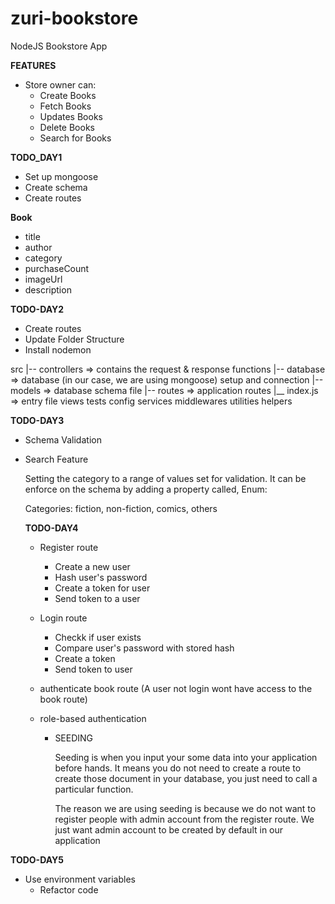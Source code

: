 # zuri-bookstore
NodeJS Bookstore App 

**FEATURES**
* Store owner can:
   * Create Books
   * Fetch Books
   * Updates Books
   * Delete Books
   * Search for Books

**TODO_DAY1**
* Set up mongoose
* Create schema
* Create routes

**Book**
* title
* author
* category
* purchaseCount
* imageUrl
* description


**TODO-DAY2**
* Create routes
* Update Folder Structure
* Install nodemon

src
  |-- controllers => contains the request & response functions
  |-- database => database (in our case, we are using mongoose) setup and connection
  |-- models => database schema file
  |-- routes => application routes
  |__ index.js => entry file
views
tests
config
services
middlewares
utilities
helpers

**TODO-DAY3**
* Schema Validation
* Search Feature
  
  Setting the category to a range of values set for validation. It can be enforce on the schema by adding a property called, Enum:
  
  Categories: fiction, non-fiction, comics, others

  **TODO-DAY4**
  * Register route
    * Create a new user
    * Hash user's password 
    * Create a token for user
    * Send token to a user


  * Login route
    * Checkk if user exists
    * Compare user's password with stored hash
    * Create a token
    * Send token to user
  * authenticate book route (A user not login wont have access to the book route) 
  * role-based authentication
    * SEEDING
      <p>Seeding is when you input your some data into your application before hands. It means you do not need to create a route to create those document in your database, you just need to call a particular function.</p>
      The reason we are using seeding is because we do not want to register people with admin account from the register route. 
      We just want admin account to be created by default in our application
      
 **TODO-DAY5**
  * Use environment variables
    * Refactor code